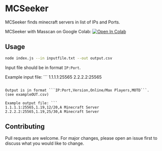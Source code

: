 # MCSeeker

MCSeeker finds minecraft servers in list of IPs and Ports.

MCSeeker with Masscan on Google Colab:
[![Open In Colab](https://colab.research.google.com/assets/colab-badge.svg)](https://colab.research.google.com/github/2Peti/mcseeker/blob/main/colab.ipynb)

## Usage

```bash
node index.js --in inputfile.txt --out output.csv
```
Input file should be in format ```IP:Port```.

Example input file: ```
1.1.1.1:25565
2.2.2.2:25565
```

Output is in format ```IP:Port,Version,Online/Max Players,MOTD```. (see exampleOUT.csv)

Example output file: ```
1.1.1.1:25565,1.19,12/20,A Minecraft Server
2.2.2.2:25565,1.19,25/30,A Minecraft Server
```

## Contributing
Pull requests are welcome. For major changes, please open an issue first to discuss what you would like to change.
